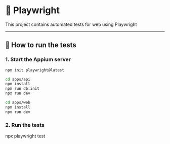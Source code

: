  # 🤖 Playwright 

This project contains automated tests for web using Playwright



---

## 🚀 How to run the tests

### 1. Start the Appium server
```bash
npm init playwright@latest

cd apps/api
npm install
npm run db:init
npx run dev

cd apps/web
npm install
npx run dev

```
### 2. Run the tests
npx playwright test







